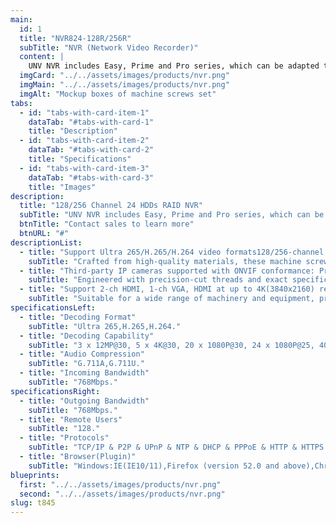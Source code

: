 ```yaml
---
main:
  id: 1
  title: "NVR824-128R/256R"
  subTitle: "NVR (Network Video Recorder)"
  content: |
    UNV NVR includes Easy, Prime and Pro series, which can be adapted to different application scenarios. UNV NVR has high quality genes to ensure the reliability of devices and the whole system, focusing on user experience to simplify every operation process..
  imgCard: "../../assets/images/products/nvr.png"
  imgMain: "../../assets/images/products/nvr.png"
  imgAlt: "Mockup boxes of machine screws set"
tabs:
  - id: "tabs-with-card-item-1"
    dataTab: "#tabs-with-card-1"
    title: "Description"
  - id: "tabs-with-card-item-2"
    dataTab: "#tabs-with-card-2"
    title: "Specifications"
  - id: "tabs-with-card-item-3"
    dataTab: "#tabs-with-card-3"
    title: "Images"
description:
  title: "128/256 Channel 24 HDDs RAID NVR"
  subTitle: "UNV NVR includes Easy, Prime and Pro series, which can be adapted to different application scenarios. UNV NVR has high quality genes to ensure the reliability of devices and the whole system, focusing on user experience to simplify every operation process."
  btnTitle: "Contact sales to learn more"
  btnURL: "#"
descriptionList:
  - title: "Support Ultra 265/H.265/H.264 video formats128/256-channel input"
    subTitle: "Crafted from high-quality materials, these machine screws are built to withstand the rigors of industrial environments."
  - title: "Third-party IP cameras supported with ONVIF conformance: Profile S, Profile G, Profile C, Profile Q, Profile A, Profile T"
    subTitle: "Engineered with precision-cut threads and exact specifications, ensuring a tight and secure fit for every application."
  - title: "Support 2-ch HDMI, 1-ch VGA, HDMI at up to 4K(3840x2160) resolution"
    subTitle: "Suitable for a wide range of machinery and equipment, providing versatile fastening solutions for various industrial needs."
specificationsLeft:
  - title: "Decoding Format"
    subTitle: "Ultra 265,H.265,H.264."
  - title: "Decoding Capability"
    subTitle: "3 x 12MP@30, 5 x 4K@30, 20 x 1080P@30, 24 x 1080P@25, 40 x 960P@25, 45 x 720P@30, 54 x 720P@25, 96 x D1."
  - title: "Audio Compression"
    subTitle: "G.711A,G.711U."
  - title: "Incoming Bandwidth"
    subTitle: "768Mbps."
specificationsRight:
  - title: "Outgoing Bandwidth"
    subTitle: "768Mbps."
  - title: "Remote Users"
    subTitle: "128."
  - title: "Protocols"
    subTitle: "TCP/IP & P2P & UPnP & NTP & DHCP & PPPoE & HTTP & HTTPS & DNS & DDNS & SNMP & SMTP & NFS & RTSP & 802.1x & IPV6."
  - title: "Browser(Plugin)"
    subTitle: "Windows:IE(IE10/11),Firefox (version 52.0 and above),Chrome(version 45 and above),Edge(version 79 and above)."
blueprints:
  first: "../../assets/images/products/nvr.png"
  second: "../../assets/images/products/nvr.png"
slug: t845    
---
```

